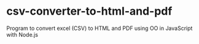 # csv-converter-to-html-and-pdf
Program to convert excel (CSV) to HTML and PDF using OO in JavaScript with Node.js
